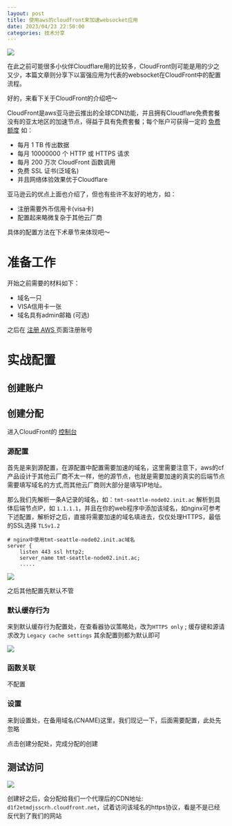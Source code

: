 ```yaml
---
layout: post
title: 使用aws的cloudfront来加速websocket应用
date: 2023/04/23 22:50:00
categories: 技术分享
---
```


![](https://resource.static.tencent.itan90.cn/mac_pic/2023-05-05/Dn3aVU.jpg)

在此之前可能很多小伙伴Cloudflare用的比较多，CloudFront则可能是用的少之又少，本篇文章则分享下以富强应用为代表的websocket在CloudFront中的配置流程。

好的，来看下关于CloudFront的介绍吧～

CloudFront是aws亚马逊云推出的全球CDN功能，并且拥有Cloudflare免费套餐没有的亚太地区的加速节点，得益于具有免费套餐；每个账户可获得一定的 [免费额度](https://aws.amazon.com/cn/cloudfront/pricing/?loc=ft#AWS_Free_Usage_Tier) 如：

- 每月 1 TB 传出数据
- 每月 10000000 个 HTTP 或 HTTPS 请求
- 每月 200 万次 CloudFront 函数调用
- 免费 SSL 证书(泛域名)
- 并且网络体验效果优于Cloudflare

亚马逊云的优点上面也介绍了，但也有些许不友好的地方，如：

- 注册需要外币信用卡(visa卡)
- 配置起来略微复杂于其他云厂商

具体的配置方法在下术章节来体现吧～

<!--more-->

# 准备工作

开始之前需要的材料如下：

- 域名一只
- VISA信用卡一张
- 域名具有admin邮箱 (可选)


之后在 [注册 AWS ](https://portal.aws.amazon.com/billing/signup?nc2=h_ct&src=header_signup&redirect_url=https%3A%2F%2Faws.amazon.com%2Fregistration-confirmation&language=zh_cn#/start/email) 页面注册账号

# 实战配置

## 创建账户

## 创建分配

进入CloudFront的 [控制台](https://us-east-1.console.aws.amazon.com/cloudfront/v3/home)

### 源配置

首先是来到源配置，在源配置中配置需要加速的域名，这里需要注意下，aws的cf产品设计于其他云厂商不太一样，他的源节点，也就是需要加速的真实的后端节点需要填写域名的方式,而其他云厂商则大部分是填写IP地址。

那么我们先解析一条A记录的域名，如：`tmt-seattle-node02.init.ac` 解析到具体后端节点IP，如 `1.1.1.1`，并且在你的web程序中添加该域名，如nginx可参考下述配置，解析好之后，直接将需要加速的域名填进去，仅仅处理HTTPS，最低的SSL选择 `TLSv1.2`


```shell
# nginx中使用tmt-seattle-node02.init.ac域名
server {
    listen 443 ssl http2;
    server_name tmt-seattle-node02.init.ac;
    .....
```

![](https://resource.static.tencent.itan90.cn/mac_pic/2023-05-05/FjLkER.png)

之后其他配置先默认不管

### 默认缓存行为

来到默认缓存行为配置处，在查看器协议策略处，改为`HTTPS only` ; 缓存键和源请求改为 `Legacy cache settings` 其余配置则都为默认即可

![](https://resource.static.tencent.itan90.cn/mac_pic/2023-05-05/ur4GcQ.png)


### 函数关联

不配置

### 设置

来到设置处，在备用域名(CNAME)这里，我们现记一下，后面需要配置，此处先忽略


点击创建分配处，完成分配的创建

## 测试访问

![](https://resource.static.tencent.itan90.cn/mac_pic/2023-05-05/YXcg7l.png)

创建好之后，会分配给我们一个代理后的CDN地址: `d1f2etmdjsscrh.cloudfront.net`，试着访问该域名的https协议，看是不是已经反代到了我们的网站





